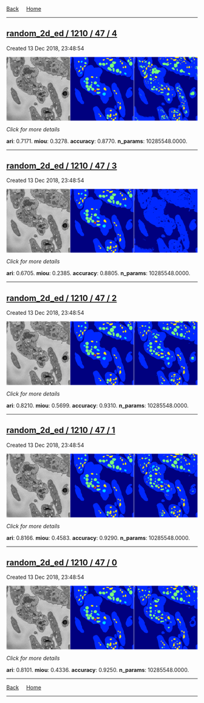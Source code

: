 
[Back](..)&nbsp;&nbsp;&nbsp;&nbsp;&nbsp;[Home](https://leapmanlab.github.io/snapshots)

---

<div class="summary"><a href="4"><h2>random_2d_ed / 1210 / 47 / 4</h2></a><p>Created 13 Dec 2018, 23:48:54
</p><a href="4"><img src="4/media/summary.png" align="center"></a><p>
<i>Click for more details</i>
</p></div>

**ari**: 0.7171. **miou**: 0.3278. **accuracy**: 0.8770. **n_params**: 10285548.0000. 

---

<div class="summary"><a href="3"><h2>random_2d_ed / 1210 / 47 / 3</h2></a><p>Created 13 Dec 2018, 23:48:54
</p><a href="3"><img src="3/media/summary.png" align="center"></a><p>
<i>Click for more details</i>
</p></div>

**ari**: 0.6705. **miou**: 0.2385. **accuracy**: 0.8805. **n_params**: 10285548.0000. 

---

<div class="summary"><a href="2"><h2>random_2d_ed / 1210 / 47 / 2</h2></a><p>Created 13 Dec 2018, 23:48:54
</p><a href="2"><img src="2/media/summary.png" align="center"></a><p>
<i>Click for more details</i>
</p></div>

**ari**: 0.8210. **miou**: 0.5699. **accuracy**: 0.9310. **n_params**: 10285548.0000. 

---

<div class="summary"><a href="1"><h2>random_2d_ed / 1210 / 47 / 1</h2></a><p>Created 13 Dec 2018, 23:48:54
</p><a href="1"><img src="1/media/summary.png" align="center"></a><p>
<i>Click for more details</i>
</p></div>

**ari**: 0.8166. **miou**: 0.4583. **accuracy**: 0.9290. **n_params**: 10285548.0000. 

---

<div class="summary"><a href="0"><h2>random_2d_ed / 1210 / 47 / 0</h2></a><p>Created 13 Dec 2018, 23:48:54
</p><a href="0"><img src="0/media/summary.png" align="center"></a><p>
<i>Click for more details</i>
</p></div>

**ari**: 0.8101. **miou**: 0.4336. **accuracy**: 0.9250. **n_params**: 10285548.0000. 

---

[Back](..)&nbsp;&nbsp;&nbsp;&nbsp;&nbsp;[Home](https://leapmanlab.github.io/snapshots)

---